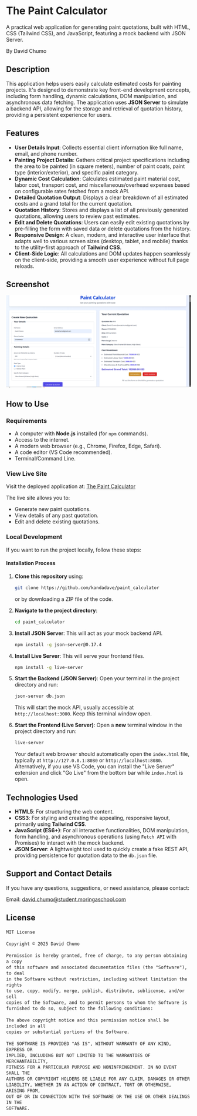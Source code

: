 # The Paint Calculator

A practical web application for generating paint quotations, built with HTML, CSS (Tailwind CSS), and JavaScript, featuring a mock backend with JSON Server.

By David Chumo

## Description

This application helps users easily calculate estimated costs for painting projects. It's designed to demonstrate key front-end development concepts, including form handling, dynamic calculations, DOM manipulation, and asynchronous data fetching. The application uses **JSON Server** to simulate a backend API, allowing for the storage and retrieval of quotation history, providing a persistent experience for users.

## Features

  * **User Details Input**: Collects essential client information like full name, email, and phone number.
  * **Painting Project Details**: Gathers critical project specifications including the area to be painted (in square meters), number of paint coats, paint type (interior/exterior), and specific paint category.
  * **Dynamic Cost Calculation**: Calculates estimated paint material cost, labor cost, transport cost, and miscellaneous/overhead expenses based on configurable rates fetched from a mock API.
  * **Detailed Quotation Output**: Displays a clear breakdown of all estimated costs and a grand total for the current quotation.
  * **Quotation History**: Stores and displays a list of all previously generated quotations, allowing users to review past estimates.
  * **Edit and Delete Quotations**: Users can easily edit existing quotations by pre-filling the form with saved data or delete quotations from the history.
  * **Responsive Design**: A clean, modern, and interactive user interface that adapts well to various screen sizes (desktop, tablet, and mobile) thanks to the utility-first approach of **Tailwind CSS**.
  * **Client-Side Logic**: All calculations and DOM updates happen seamlessly on the client-side, providing a smooth user experience without full page reloads.

## Screenshot

![App Screenshot](Screenshot_20250627_130154.png)

## How to Use

### Requirements

  * A computer with **Node.js** installed (for `npm` commands).
  * Access to the internet.
  * A modern web browser (e.g., Chrome, Firefox, Edge, Safari).
  * A code editor (VS Code recommended).
  * Terminal/Command Line.

### View Live Site

Visit the deployed application at: [The Paint Calculator](https://kandadave.github.io/paint_calculator/)

The live site allows you to:

  * Generate new paint quotations.
  * View details of any past quotation.
  * Edit and delete existing quotations.

### Local Development

If you want to run the project locally, follow these steps:

#### Installation Process

1.  **Clone this repository** using:

    ```bash
    git clone https://github.com/kandadave/paint_calculator 
    ```

    or by downloading a ZIP file of the code.

2.  **Navigate to the project directory**:

    ```bash
    cd paint_calculator 
    ```

3.  **Install JSON Server**: This will act as your mock backend API.

    ```bash
    npm install -g json-server@0.17.4
    ```

4.  **Install Live Server**: This will serve your frontend files.

    ```bash
    npm install -g live-server
    ```

5.  **Start the Backend (JSON Server)**: Open your terminal in the project directory and run:

    ```bash
    json-server db.json
    ```

    This will start the mock API, usually accessible at `http://localhost:3000`. Keep this terminal window open.

6.  **Start the Frontend (Live Server)**: Open a **new** terminal window in the project directory and run:

    ```bash
    live-server
    ```

    Your default web browser should automatically open the `index.html` file, typically at `http://127.0.0.1:8080` or `http://localhost:8080`.
    Alternatively, if you use VS Code, you can install the "Live Server" extension and click "Go Live" from the bottom bar while `index.html` is open.

## Technologies Used

  * **HTML5**: For structuring the web content.
  * **CSS3**: For styling and creating the appealing, responsive layout, primarily using **Tailwind CSS**.
  * **JavaScript (ES6+)**: For all interactive functionalities, DOM manipulation, form handling, and asynchronous operations (using `Fetch API` with Promises) to interact with the mock backend.
  * **JSON Server**: A lightweight tool used to quickly create a fake REST API, providing persistence for quotation data to the `db.json` file.

## Support and Contact Details

If you have any questions, suggestions, or need assistance, please contact:

Email: david.chumo@student.moringaschool.com

## License

```
MIT License

Copyright © 2025 David Chumo

Permission is hereby granted, free of charge, to any person obtaining a copy
of this software and associated documentation files (the "Software"), to deal
in the Software without restriction, including without limitation the rights
to use, copy, modify, merge, publish, distribute, sublicense, and/or sell
copies of the Software, and to permit persons to whom the Software is
furnished to do so, subject to the following conditions:

The above copyright notice and this permission notice shall be included in all
copies or substantial portions of the Software.

THE SOFTWARE IS PROVIDED "AS IS", WITHOUT WARRANTY OF ANY KIND, EXPRESS OR
IMPLIED, INCLUDING BUT NOT LIMITED TO THE WARRANTIES OF MERCHANTABILITY,
FITNESS FOR A PARTICULAR PURPOSE AND NONINFRINGEMENT. IN NO EVENT SHALL THE
AUTHORS OR COPYRIGHT HOLDERS BE LIABLE FOR ANY CLAIM, DAMAGES OR OTHER
LIABILITY, WHETHER IN AN ACTION OF CONTRACT, TORT OR OTHERWISE, ARISING FROM,
OUT OF OR IN CONNECTION WITH THE SOFTWARE OR THE USE OR OTHER DEALINGS IN THE
SOFTWARE.
```